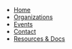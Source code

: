 <!DOCTYPE html>
<html>

<head>
  <meta charset="utf-8">
  <meta name="viewport" content="width=device-width">
  <title>EmComm Info</title>
  <link href="style.css" rel="stylesheet" type="text/css" />
</head>

<body class= "body";>

  <ul class= "menu";>
  <li><a href="index.html">Home</a></li>
  <li><a href="organizations.html">Organizations</a></li>
  <li><a href="events.html">Events</a></li>
  <li><a href="contact.html">Contact</a></li>
  <li><a href="resourcesdocs.html">Resources & Docs</a></li>
</ul>





  <script src="script.js"></script>
</body>

</html>